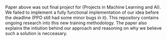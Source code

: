 Paper above was out final project for (Projects in Machine Learning and AI). We failed to implement a fully functional implementation of our idea before the deadline (PPO still had some minor bugs in it). This repository contains ongoing research into this new training methodology. The paper also explains the intiution behind our approach and reasoning on why we believe such a solution is necceasary. 
